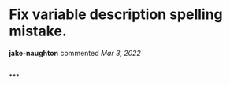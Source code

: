 # Fix variable description spelling mistake.

**jake-naughton** commented *Mar 3, 2022*


<br />
***


